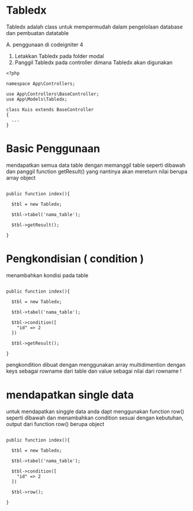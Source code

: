 # Tabledx
Tabledx adalah class untuk mempermudah dalam pengelolaan database dan pembuatan datatable 

A. penggunaan di codeigniter 4

1. Letakkan Tabledx pada folder modal
2. Panggil Tabledx pada controller dimana Tabledx akan digunakan

```
<?php

namespace App\Controllers;

use App\Controllers\BaseController;
use App\Models\Tabledx;

class Kuis extends BaseController
{
  ...
}

```

# Basic Penggunaan
mendapatkan semua data table dengan memanggil table seperti dibawah dan panggil function getResult() yang nantinya akan mereturn nilai berupa array object

```

public function index(){

  $tbl = new Tabledx;
  
  $tbl->tabel('nama_table');
  
  $tbl->getResult();

}

```

# Pengkondisian ( condition )
menambahkan kondisi pada table

```

public function index(){

  $tbl = new Tabledx;
  
  $tbl->tabel('nama_table');
  
  $tbl->condition([
    "id" => 2
  ])
  
  $tbl->getResult();

}

```
pengkondition dibuat dengan menggunakan array multidimention dengan keys sebagai rowname dari table dan value sebagai nilai dari rowname !

# mendapatkan single data
untuk mendapatkan singgle data anda dapt menggunakan function row() seperti dibawah dan menambahkan condition sesuai dengan kebutuhan, output dari function row() berupa object

```

public function index(){

  $tbl = new Tabledx;
  
  $tbl->tabel('nama_table');
  
  $tbl->condition([
    "id" => 2
  ])
  
  $tbl->row();

}

```
